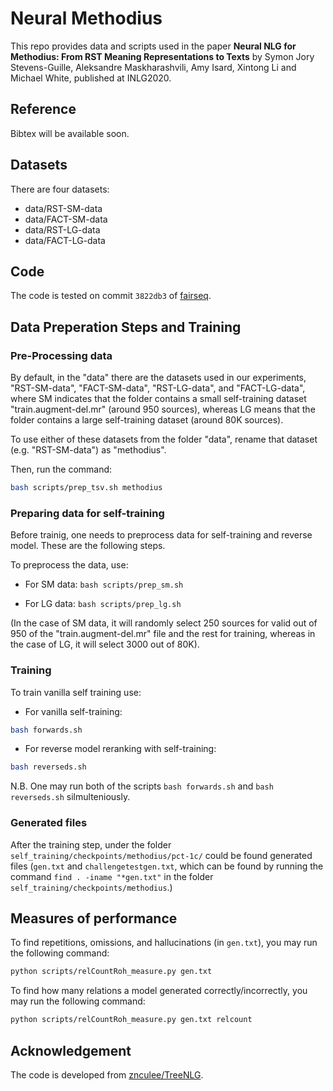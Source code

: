 # Neural Methodius

This repo provides data and scripts used in the paper **Neural NLG for Methodius: From RST Meaning Representations to Texts**
by Symon Jory Stevens-Guille, Aleksandre Maskharashvili, Amy Isard, Xintong Li and Michael White, published at INLG2020.

## Reference

Bibtex will be available soon.

## Datasets

There are four datasets:
- data/RST-SM-data
- data/FACT-SM-data
- data/RST-LG-data
- data/FACT-LG-data

## Code

The code is tested on commit `3822db3` of [fairseq](https://github.com/pytorch/fairseq).

## Data Preperation Steps and Training

### Pre-Processing data

By default, in the "data" there are the datasets used in our experiments, "RST-SM-data", "FACT-SM-data", "RST-LG-data", and "FACT-LG-data", where SM indicates that the folder contains a small self-training dataset "train.augment-del.mr" (around 950 sources), whereas LG means that the folder contains a large self-training dataset (around 80K sources).


To use either of these datasets from the folder "data", rename that dataset (e.g. "RST-SM-data") as "methodius".

Then, run the command:

```bash
bash scripts/prep_tsv.sh methodius
```


### Preparing data for self-training

Before trainig, one needs to preprocess data for self-training and reverse model.
These are the following steps.

To preprocess the data, use:
- For SM data: `bash scripts/prep_sm.sh`

- For LG data: `bash scripts/prep_lg.sh`

(In the case of SM data, it will randomly select 250 sources for valid out of 950 of the "train.augment-del.mr"
file and the rest for training, whereas in the case of LG, it will select 3000 out of 80K).


### Training

To train vanilla self training use:

- For vanilla self-training:

```bash
bash forwards.sh
```

- For reverse model reranking with self-training:

```bash
bash reverseds.sh
```

N.B. One may run both of the scripts `bash forwards.sh` and `bash reverseds.sh` silmulteniously.

### Generated files

After the training step, under the folder `self_training/checkpoints/methodius/pct-1c/` could be found generated files (`gen.txt` and `challengetestgen.txt`, which can be found by running the command `find . -iname "*gen.txt"` in the folder `self_training/checkpoints/methodius`.)

## Measures of performance
To find repetitions, omissions, and hallucinations (in `gen.txt`), you may run the following command:
```bash
python scripts/relCountRoh_measure.py gen.txt
```

To find how many relations a model generated correctly/incorrectly, you may run the following command:
```bash
python scripts/relCountRoh_measure.py gen.txt relcount
```


## Acknowledgement

The code is developed from [znculee/TreeNLG](https://github.com/znculee/TreeNLG).

